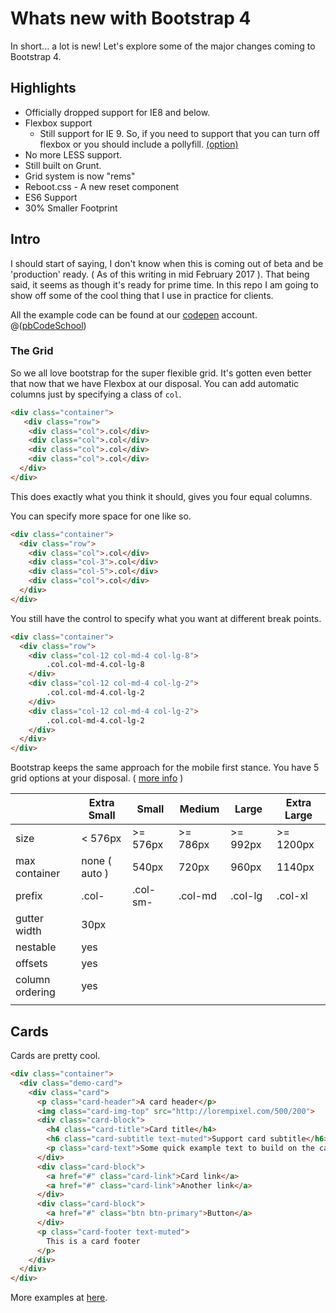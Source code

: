 # Whats new with Bootstrap 4

In short... a lot is new! Let's explore some of the major changes coming to Bootstrap 4.

## Highlights

* Officially dropped support for IE8 and below.
* Flexbox support
  * Still support for IE 9. So, if you need to support that you can turn off flexbox or you should include a pollyfill.  [(option)](https://jonathantneal.github.io/flexibility/)
* No more LESS support. 
* Still built on Grunt.
* Grid system is now "rems"
* Reboot.css - A new reset component
* ES6 Support
* 30% Smaller Footprint



## Intro

I should start of saying, I don't know when this is coming out of beta and be 'production' ready. ( As of this writing in mid February 2017 ). That being said, it seems as though it's ready for prime time. In this repo I am going to show off some of the cool thing that I use in practice for clients. 

All the example code can be found at our [codepen](http://codepen.io/pbCodeSchool/pen/YNmKRM) account. @([pbCodeSchool](http://codepen.io/pbCodeSchool/)) 

### The Grid

So we all love bootstrap for the super flexible grid. It's gotten even better that now that we have Flexbox at our disposal. You can add automatic columns just by specifying a class of `col`.

```html
<div class="container">
   <div class="row">
    <div class="col">.col</div>
    <div class="col">.col</div>
    <div class="col">.col</div>
    <div class="col">.col</div>
  </div>
</div>
```

This does exactly what you think it should, gives you four equal columns. 

You can specify more space for one like so.

```html
<div class="container"> 
  <div class="row">
    <div class="col">.col</div>
    <div class="col-3">.col</div>
    <div class="col-5">.col</div>
    <div class="col">.col</div>
  </div>
</div>
```

You still have the control to specify what you want at different break points. 

```html
<div class="container">
  <div class="row">
    <div class="col-12 col-md-4 col-lg-8">
    	.col.col-md-4.col-lg-8
    </div>
    <div class="col-12 col-md-4 col-lg-2">
    	.col.col-md-4.col-lg-2
    </div>
    <div class="col-12 col-md-4 col-lg-2">
    	.col.col-md-4.col-lg-2
    </div>
  </div>
</div>
```

Bootstrap keeps the same approach for the mobile first stance. You have 5 grid options at your disposal. ( [more info](https://v4-alpha.getbootstrap.com/layout/grid/#grid-options) ) 

|                 | Extra Small   | Small    | Medium   | Large    | Extra Large |
| --------------- | ------------- | -------- | -------- | -------- | ----------- |
| size            | < 576px       | >= 576px | >= 786px | >= 992px | >= 1200px   |
| max container   | none ( auto ) | 540px    | 720px    | 960px    | 1140px      |
| prefix          | .col-         | .col-sm- | .col-md  | .col-lg  | .col-xl     |
| gutter width    | 30px          |          |          |          |             |
| nestable        | yes           |          |          |          |             |
| offsets         | yes           |          |          |          |             |
| column ordering | yes           |          |          |          |             |
|                 |               |          |          |          |             |

## Cards

Cards are pretty cool.

```html
<div class="container">
  <div class="demo-card">
    <div class="card">
      <p class="card-header">A card header</p>
      <img class="card-img-top" src="http://lorempixel.com/500/200">
      <div class="card-block">
        <h4 class="card-title">Card title</h4>
        <h6 class="card-subtitle text-muted">Support card subtitle</h6>
        <p class="card-text">Some quick example text to build on the card title and make up the bulk of the card's content.</p>
      </div>
      <div class="card-block">
        <a href="#" class="card-link">Card link</a>
        <a href="#" class="card-link">Another link</a>
      </div>
      <div class="card-block">
        <a href="#" class="btn btn-primary">Button</a>
      </div>
      <p class="card-footer text-muted">
        This is a card footer
      </p>
    </div>
  </div>
</div>
```

More examples at [here](http://codepen.io/ncerminara/pen/gpVXxz?editors=1000).

